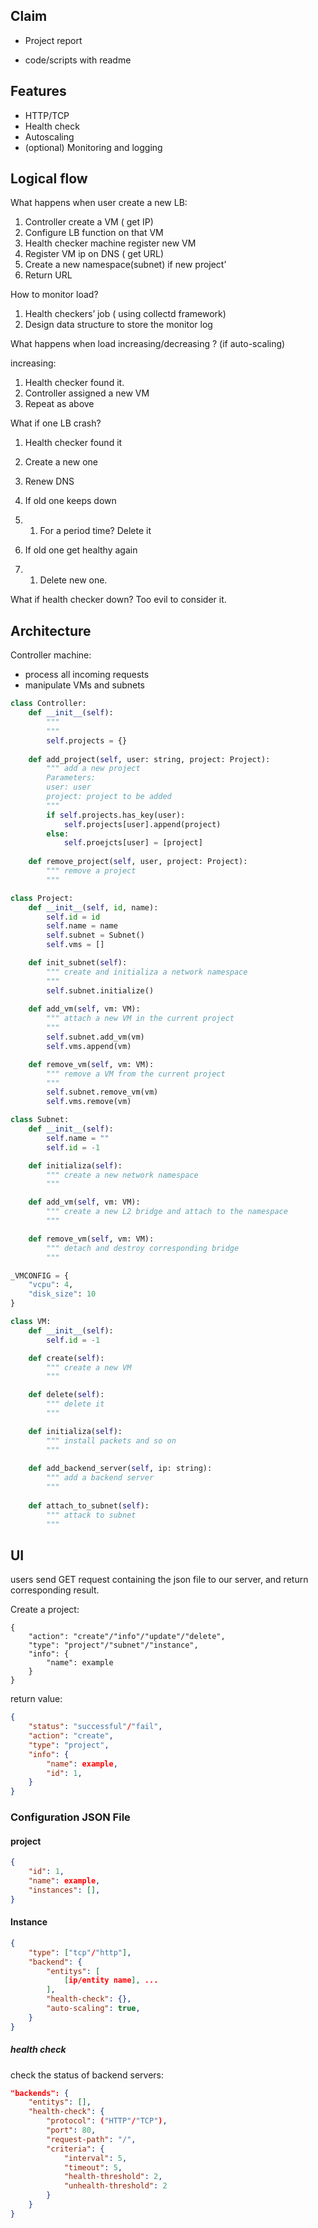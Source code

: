 ## Claim

- Project report

- code/scripts with readme

## Features

- HTTP/TCP
- Health check
- Autoscaling
- (optional) Monitoring and logging

## Logical flow

What happens when user create a new LB:

1. Controller create a VM ( get IP)
2. Configure LB function on that VM
3. Health checker machine register new VM
4. Register VM ip on DNS ( get URL)
5. Create a new namespace(subnet) if new project’
6. Return URL

How to monitor load?

1. Health checkers’ job ( using collectd framework)
2. Design data structure to store the monitor log

What happens when load increasing/decreasing ? (if auto-scaling)

increasing:

1. Health checker found it. 
2. Controller assigned a new VM
3. Repeat as above

What if one LB crash?

1. Health checker found it

2. Create a new one

3. Renew DNS

4. If old one keeps down

5. 1. For a period time? Delete it

6. If old one get healthy again

7. 1. Delete new one.

What if health checker down? Too evil to consider it.

## Architecture

Controller machine:
- process all incoming requests
- manipulate VMs and subnets

```python
class Controller:
    def __init__(self):
        """
        """
        self.projects = {}
    
    def add_project(self, user: string, project: Project):
        """ add a new project
        Parameters:
        user: user 
        project: project to be added
        """
        if self.projects.has_key(user):
            self.projects[user].append(project)
        else:
            self.proejcts[user] = [project]
    
    def remove_project(self, user, project: Project):
        """ remove a project
        """
```

```python
class Project:
    def __init__(self, id, name):
        self.id = id
        self.name = name
        self.subnet = Subnet()
        self.vms = []

    def init_subnet(self):
        """ create and initializa a network namespace
        """
        self.subnet.initialize()
    
    def add_vm(self, vm: VM):
        """ attach a new VM in the current project
        """
        self.subnet.add_vm(vm)
        self.vms.append(vm)

    def remove_vm(self, vm: VM):
        """ remove a VM from the current project
        """
        self.subnet.remove_vm(vm)
        self.vms.remove(vm)
```

```python
class Subnet:
    def __init__(self):
        self.name = ""
        self.id = -1

    def initializa(self):
        """ create a new network namespace
        """

    def add_vm(self, vm: VM):
        """ create a new L2 bridge and attach to the namespace
        """

    def remove_vm(self, vm: VM):
        """ detach and destroy corresponding bridge
        """
```

```python
_VMCONFIG = {
    "vcpu": 4,
    "disk_size": 10
}

class VM:
    def __init__(self):
        self.id = -1

    def create(self):
        """ create a new VM
        """

    def delete(self):
        """ delete it
        """

    def initializa(self):
        """ install packets and so on
        """
    
    def add_backend_server(self, ip: string):
        """ add a backend server
        """
    
    def attach_to_subnet(self):
        """ attack to subnet
        """
```

## UI

users send GET request containing the json file to our server, and return corresponding result.

Create a project:

```
{
    "action": "create"/"info"/"update"/"delete",
    "type": "project"/"subnet"/"instance",
    "info": {
        "name": example
    }
}
```

return value:

```json
{
    "status": "successful"/"fail",
    "action": "create",
    "type": "project",
    "info": {
        "name": example,
        "id": 1,
    }
}
```

### Configuration JSON File

#### project

```json
{
    "id": 1,
    "name": example,
    "instances": [],
}
```

#### Instance

```json
{
    "type": ["tcp"/"http"],
    "backend": {
        "entitys": [
            [ip/entity name], ...
        ],
        "health-check": {},
        "auto-scaling": true,
    }
}
```

##### health check

check the status of backend servers:

```json
"backends": {
    "entitys": [],
    "health-check": {
        "protocol": ("HTTP"/"TCP"),
        "port": 80,
        "request-path": "/",
        "criteria": {
            "interval": 5,
            "timeout": 5,
            "health-threshold": 2,
            "unhealth-threshold": 2
        }
    }
}
```